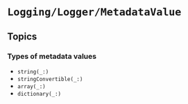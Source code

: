 # ``Logging/Logger/MetadataValue``

## Topics

### Types of metadata values

- ``string(_:)``
- ``stringConvertible(_:)``
- ``array(_:)``
- ``dictionary(_:)``


